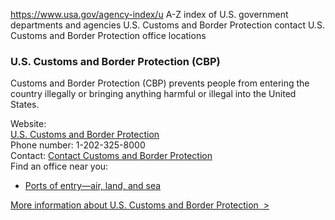 

https://www.usa.gov/agency-index/u
A-Z index of U.S. government departments and agencies
U.S. Customs and Border Protection contact
U.S. Customs and Border Protection office locations

### U.S. Customs and Border Protection (CBP)

Customs and Border Protection (CBP) prevents people from entering the country illegally or bringing anything harmful or illegal into the United States.

Website:  
[U.S. Customs and Border Protection](https://www.cbp.gov/)  
Phone number: 1-202-325-8000  
Contact: [Contact Customs and Border Protection](https://www.cbp.gov/contact/)  
Find an office near you:  
* [Ports of entry—air, land, and sea](https://www.cbp.gov/contact/ports)

[More information about U.S. Customs and Border Protection  >](https://www.usa.gov/agencies/u-s-customs-and-border-protection)

